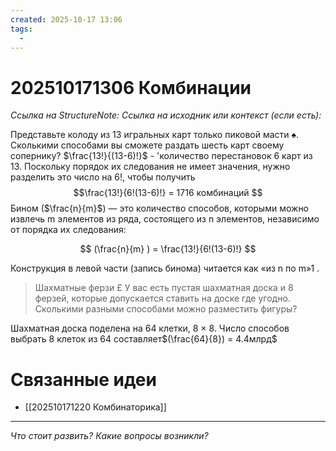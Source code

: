 ```yaml
---
created: 2025-10-17 13:06
tags:
  - 
---
```

# 202510171306 Комбинации

*Ссылка на StructureNote:*
*Ссылка на исходник или контекст (если есть):* 

Представьте колоду из 13 игральных карт только пиковой масти ♠. Сколькими способами вы сможете раздать шесть карт своему сопернику? $\frac{13!}{(13-6)!}$  - 'количество перестановок 6 карт из 13. Поскольку порядок их следования не имеет значения, нужно разделить это число на 6!, чтобы получить $$\frac{13!}{6!(13-6)!} = 1716   комбинаций $$ Бином ($\frac{n}{m}$) — это количество способов, которыми можно извлечь m элементов из ряда, состоящего из n элементов, независимо от порядка их следования:

$$ 
(\frac{n}{m} ) = \frac{13!}{6!(13-6)!}  
$$

Конструкция в левой части (запись бинома) читается как «из n по m»1 .

> Шахматные ферзи £ У вас есть пустая шахматная доска и 8 ферзей, которые допускается ставить на доске где угодно. Сколькими разными способами можно разместить фигуры?

Шахматная доска поделена на 64 клетки, 8 × 8. Число способов выбрать 8 клеток из 64 составляет$(\frac{64}{8}) = 4.4млрд$ 

# Связанные идеи

- [[202510171220 Комбинаторика]]
---

*Что стоит развить? Какие вопросы возникли?*
